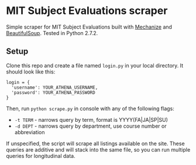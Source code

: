 # MIT Subject Evaluations scraper

Simple scraper for MIT Subject Evaluations built with [Mechanize](http://wwwsearch.sourceforge.net/mechanize/) and [BeautifulSoup](http://www.crummy.com/software/BeautifulSoup/bs3/documentation.html). Tested in Python 2.7.2.

## Setup
Clone this repo and create a file named `login.py` in your local directory. It should look like this:
```
login = {
  'username': YOUR_ATHENA_USERNAME,
  'password': YOUR_ATHENA_PASSWORD
}
```
Then, run `python scrape.py` in console with any of the following flags:
* `-t TERM` - narrows query by term, format is YYYY(FA|JA|SP|SU)
* `-d DEPT` - narrows query by department, use course number or abbreviation

If unspecified, the script will scrape all listings available on the site. These queries are additive and will stack into the same file, so you can run multiple queries for longitudinal data.
